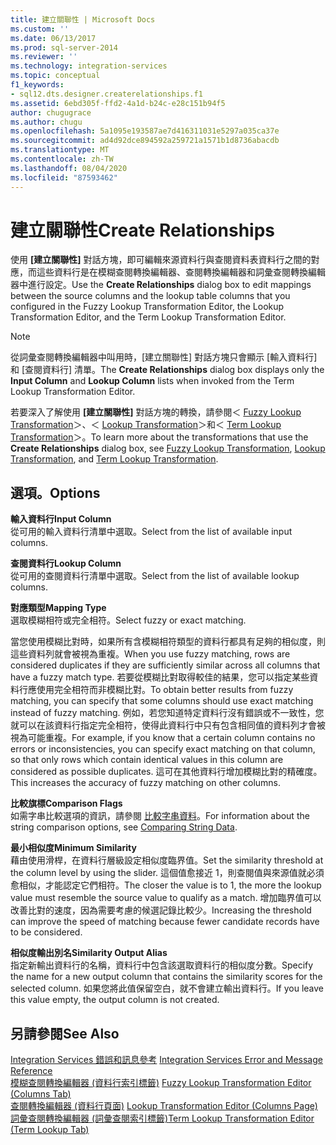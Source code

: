 ```yaml
---
title: 建立關聯性 | Microsoft Docs
ms.custom: ''
ms.date: 06/13/2017
ms.prod: sql-server-2014
ms.reviewer: ''
ms.technology: integration-services
ms.topic: conceptual
f1_keywords:
- sql12.dts.designer.createrelationships.f1
ms.assetid: 6ebd305f-ffd2-4a1d-b24c-e28c151b94f5
author: chugugrace
ms.author: chugu
ms.openlocfilehash: 5a1095e193587ae7d416311031e5297a035ca37e
ms.sourcegitcommit: ad4d92dce894592a259721a1571b1d8736abacdb
ms.translationtype: MT
ms.contentlocale: zh-TW
ms.lasthandoff: 08/04/2020
ms.locfileid: "87593462"
---
```

# <a name="create-relationships"></a><span data-ttu-id="c370f-102">建立關聯性</span><span class="sxs-lookup"><span data-stu-id="c370f-102">Create Relationships</span></span>
  <span data-ttu-id="c370f-103">使用 **[建立關聯性]** 對話方塊，即可編輯來源資料行與查閱資料表資料行之間的對應，而這些資料行是在模糊查閱轉換編輯器、查閱轉換編輯器和詞彙查閱轉換編輯器中進行設定。</span><span class="sxs-lookup"><span data-stu-id="c370f-103">Use the **Create Relationships** dialog box to edit mappings between the source columns and the lookup table columns that you configured in the Fuzzy Lookup Transformation Editor, the Lookup Transformation Editor, and the Term Lookup Transformation Editor.</span></span>  
  
> [!NOTE]  
>  <span data-ttu-id="c370f-104">從詞彙查閱轉換編輯器中叫用時，[建立關聯性]  對話方塊只會顯示 [輸入資料行]  和 [查閱資料行]  清單。</span><span class="sxs-lookup"><span data-stu-id="c370f-104">The **Create Relationships** dialog box displays only the **Input Column** and **Lookup Column** lists when invoked from the Term Lookup Transformation Editor.</span></span>  
  
 <span data-ttu-id="c370f-105">若要深入了解使用 **[建立關聯性]** 對話方塊的轉換，請參閱＜ [Fuzzy Lookup Transformation](lookup-transformation.md)＞、＜ [Lookup Transformation](lookup-transformation.md)＞和＜ [Term Lookup Transformation](term-lookup-transformation.md)＞。</span><span class="sxs-lookup"><span data-stu-id="c370f-105">To learn more about the transformations that use the **Create Relationships** dialog box, see [Fuzzy Lookup Transformation](lookup-transformation.md), [Lookup Transformation](lookup-transformation.md), and [Term Lookup Transformation](term-lookup-transformation.md).</span></span>  
  
## <a name="options"></a><span data-ttu-id="c370f-106">選項。</span><span class="sxs-lookup"><span data-stu-id="c370f-106">Options</span></span>  
 <span data-ttu-id="c370f-107">**輸入資料行**</span><span class="sxs-lookup"><span data-stu-id="c370f-107">**Input Column**</span></span>  
 <span data-ttu-id="c370f-108">從可用的輸入資料行清單中選取。</span><span class="sxs-lookup"><span data-stu-id="c370f-108">Select from the list of available input columns.</span></span>  
  
 <span data-ttu-id="c370f-109">**查閱資料行**</span><span class="sxs-lookup"><span data-stu-id="c370f-109">**Lookup Column**</span></span>  
 <span data-ttu-id="c370f-110">從可用的查閱資料行清單中選取。</span><span class="sxs-lookup"><span data-stu-id="c370f-110">Select from the list of available lookup columns.</span></span>  
  
 <span data-ttu-id="c370f-111">**對應類型**</span><span class="sxs-lookup"><span data-stu-id="c370f-111">**Mapping Type**</span></span>  
 <span data-ttu-id="c370f-112">選取模糊相符或完全相符。</span><span class="sxs-lookup"><span data-stu-id="c370f-112">Select fuzzy or exact matching.</span></span>  
  
 <span data-ttu-id="c370f-113">當您使用模糊比對時，如果所有含模糊相符類型的資料行都具有足夠的相似度，則這些資料列就會被視為重複。</span><span class="sxs-lookup"><span data-stu-id="c370f-113">When you use fuzzy matching, rows are considered duplicates if they are sufficiently similar across all columns that have a fuzzy match type.</span></span> <span data-ttu-id="c370f-114">若要從模糊比對取得較佳的結果，您可以指定某些資料行應使用完全相符而非模糊比對。</span><span class="sxs-lookup"><span data-stu-id="c370f-114">To obtain better results from fuzzy matching, you can specify that some columns should use exact matching instead of fuzzy matching.</span></span> <span data-ttu-id="c370f-115">例如，若您知道特定資料行沒有錯誤或不一致性，您就可以在該資料行指定完全相符，使得此資料行中只有包含相同值的資料列才會被視為可能重複。</span><span class="sxs-lookup"><span data-stu-id="c370f-115">For example, if you know that a certain column contains no errors or inconsistencies, you can specify exact matching on that column, so that only rows which contain identical values in this column are considered as possible duplicates.</span></span> <span data-ttu-id="c370f-116">這可在其他資料行增加模糊比對的精確度。</span><span class="sxs-lookup"><span data-stu-id="c370f-116">This increases the accuracy of fuzzy matching on other columns.</span></span>  
  
 <span data-ttu-id="c370f-117">**比較旗標**</span><span class="sxs-lookup"><span data-stu-id="c370f-117">**Comparison Flags**</span></span>  
 <span data-ttu-id="c370f-118">如需字串比較選項的資訊，請參閱 [比較字串資料](../comparing-string-data.md)。</span><span class="sxs-lookup"><span data-stu-id="c370f-118">For information about the string comparison options, see [Comparing String Data](../comparing-string-data.md).</span></span>  
  
 <span data-ttu-id="c370f-119">**最小相似度**</span><span class="sxs-lookup"><span data-stu-id="c370f-119">**Minimum Similarity**</span></span>  
 <span data-ttu-id="c370f-120">藉由使用滑桿，在資料行層級設定相似度臨界值。</span><span class="sxs-lookup"><span data-stu-id="c370f-120">Set the similarity threshold at the column level by using the slider.</span></span> <span data-ttu-id="c370f-121">這個值愈接近 1，則查閱值與來源值就必須愈相似，才能認定它們相符。</span><span class="sxs-lookup"><span data-stu-id="c370f-121">The closer the value is to 1, the more the lookup value must resemble the source value to qualify as a match.</span></span> <span data-ttu-id="c370f-122">增加臨界值可以改善比對的速度，因為需要考慮的候選記錄比較少。</span><span class="sxs-lookup"><span data-stu-id="c370f-122">Increasing the threshold can improve the speed of matching because fewer candidate records have to be considered.</span></span>  
  
 <span data-ttu-id="c370f-123">**相似度輸出別名**</span><span class="sxs-lookup"><span data-stu-id="c370f-123">**Similarity Output Alias**</span></span>  
 <span data-ttu-id="c370f-124">指定新輸出資料行的名稱，資料行中包含該選取資料行的相似度分數。</span><span class="sxs-lookup"><span data-stu-id="c370f-124">Specify the name for a new output column that contains the similarity scores for the selected column.</span></span> <span data-ttu-id="c370f-125">如果您將此值保留空白，就不會建立輸出資料行。</span><span class="sxs-lookup"><span data-stu-id="c370f-125">If you leave this value empty, the output column is not created.</span></span>  
  
## <a name="see-also"></a><span data-ttu-id="c370f-126">另請參閱</span><span class="sxs-lookup"><span data-stu-id="c370f-126">See Also</span></span>  
 <span data-ttu-id="c370f-127">[Integration Services 錯誤和訊息參考](../../integration-services-error-and-message-reference.md) </span><span class="sxs-lookup"><span data-stu-id="c370f-127">[Integration Services Error and Message Reference](../../integration-services-error-and-message-reference.md) </span></span>  
 <span data-ttu-id="c370f-128">[模糊查閱轉換編輯器 &#40;資料行索引標籤&#41;](../../fuzzy-lookup-transformation-editor-columns-tab.md) </span><span class="sxs-lookup"><span data-stu-id="c370f-128">[Fuzzy Lookup Transformation Editor &#40;Columns Tab&#41;](../../fuzzy-lookup-transformation-editor-columns-tab.md) </span></span>  
 <span data-ttu-id="c370f-129">[查閱轉換編輯器 &#40;資料行頁面&#41;](../../lookup-transformation-editor-columns-page.md) </span><span class="sxs-lookup"><span data-stu-id="c370f-129">[Lookup Transformation Editor &#40;Columns Page&#41;](../../lookup-transformation-editor-columns-page.md) </span></span>  
 [<span data-ttu-id="c370f-130">詞彙查閱轉換編輯器 &#40;詞彙查閱索引標籤&#41;</span><span class="sxs-lookup"><span data-stu-id="c370f-130">Term Lookup Transformation Editor &#40;Term Lookup Tab&#41;</span></span>](../../term-lookup-transformation-editor-term-lookup-tab.md)  
  
  

